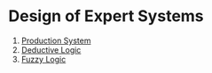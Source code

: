 # Design of Expert Systems

1. [Production System](https://en.wikipedia.org/wiki/Production_system_(computer_science))
2. [Deductive Logic](https://en.wikipedia.org/wiki/Deductive_reasoning)
3. [Fuzzy Logic](https://en.wikipedia.org/wiki/Fuzzy_logic)